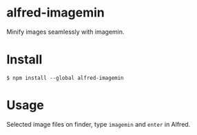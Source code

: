 # alfred-imagemin
Minify images seamlessly with imagemin.

# Install

```
$ npm install --global alfred-imagemin
```

# Usage

Selected image files on finder, type `imagemin` and `enter` in Alfred.
